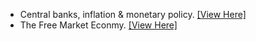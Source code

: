 - Central banks, inflation & monetary policy. [[View Here]](https://www.stuvia.com/en-gb/doc/8586672/central-banks-inflation-en-monetary-policy)
- The Free Market Econmy. [[View Here]](https://www.stuvia.com/doc/8594046/the-market-system-as-a-general-equilibrium-efficiency-distribution-inequality-en-welfare)